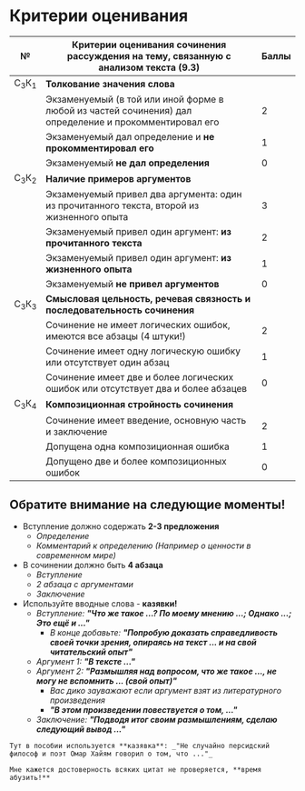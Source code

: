# Критерии оценивания

| №                          | Критерии оценивания сочинения рассуждения на тему, связанную с анализом текста (9.3)                   | Баллы |
|----------------------------|--------------------------------------------------------------------------------------------------------|-------|
| С<sub>3</sub>К<sub>1</sub> | **Толкование значения слова**                                                                          |       |
|                            | Экзаменуемый (в той или иной форме в любой из частей сочинения) дал определение и прокомментировал его | 2     |
|                            | Экзаменуемый дал определение и **не прокомментировал его**                                             | 1     |
|                            | Экзаменуемый **не дал определения**                                                                    | 0     |
| С<sub>3</sub>К<sub>2</sub> | **Наличие примеров аргументов**                                                                        |       |
|                            | Экзаменуемый привел два аргумента: один из прочитанного текста, второй из жизненного опыта             | 3     |
|                            | Экзаменуемый привел один аргумент: **из прочитанного текста**                                          | 2     |
|                            | Экзаменуемый привел один аргумент: **из жизненного опыта**                                             | 1     |
|                            | Экзаменуемый **не привел аргументов**                                                                  | 0     |
| С<sub>3</sub>К<sub>3</sub> | **Смысловая цельность, речевая связность и последовательность сочинения**                              |       |
|                            | Сочинение не имеет логических ошибок, имеются все абзацы (4 штуки!)                                    | 2     |
|                            | Сочинение имеет одну логическую ошибку или отсутствует один абзац                                      | 1     |
|                            | Сочинение имеет две и более логических ошибок или отсутствует два и более абзацев                      | 0     |
| С<sub>3</sub>К<sub>4</sub> | **Композиционная стройность сочинения**                                                                |       |
|                            | Сочинение имеет введение, основную часть и заключение                                                  | 2     |
|                            | Допущена одна композиционная ошибка                                                                    | 1     |
|                            | Допущено две и более композиционных ошибок                                                             | 0     |

## Обратите внимание на следующие моменты!

* Вступление должно содержать **2-3 предложения**
  * _Определение_
  * _Комментарий к определению (Например о ценности в современном мире)_
* В сочинении должно быть **4 абзаца**
  * _Вступление_
  * _2 абзаца с аргументами_
  * _Заключение_
* Используйте вводные слова - **казявки!**
  * _Вступление: **"Что же такое ...? По моему мнению ...; Однако ...; Это ещё и ..."**_
    * _В конце добавьте: **"Попробую доказать справедливость своей точки зрения,
    опираясь на текст ... и на свой читательский опыт"**_
  * _Аргумент 1: **"В тексте ..."**_
  * _Аргумент 2: **"Размышляя над вопросом, что же такое ..., не могу не вспомнить ... (свой опыт)"**_
    * _Вас дико зауважают если аргумент взят из литературного произведения_
    * _**"В этом произведении повествуется о том, ..."**_
  * _Заключение: **"Подводя итог своим размышлениям, сделаю следующий вывод ..."**_

```admonish note
Тут в пособии используется **казявка**: _"Не случайно персидский философ и поэт Омар Хайям говорил о том, что ..."_

Мне кажется достоверность всяких цитат не проверяется, **время абузить!**
```
